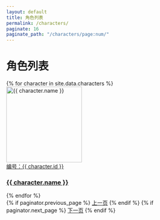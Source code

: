 ```yaml
---
layout: default
title: 角色列表
permalink: /characters/
paginate: 16
paginate_path: "/characters/page:num/"
---
```

<!-- 本文件理论上不需要修改，添加和删除角色进行如下操作： -->
<!-- 1. 在 _data/characters.yml 文件中添加或修改角色数据 -->
<!-- 2. 在 /_mypages/characters/ 目录下创建对应角色的 .md 文件 -->

# 角色列表

<div class="characters">
  {% for character in site.data.characters %}
    <div class="character-item">
      <a href="{{ character.url }}">
      <!-- 为图片添加 rounded-circle 类来使头像变圆形 -->
        <img src="{{ character.avatar }}" alt="{{ character.name }}" class="character-avatar rounded-circle" width="200px" height="200px">
        <div class="character-info">
          <span class="character-id">编号：{{ character.id }}</span>
          <h3>{{ character.name }}</h3>
        </div>
      </a>
    </div>
  {% endfor %}
</div>

<div class="pagination">
  {% if paginator.previous_page %}
    <a href="{{ paginator.previous_page_path }}" class="prev">上一页</a>
  {% endif %}
  {% if paginator.next_page %}
    <a href="{{ paginator.next_page_path }}" class="next">下一页</a>
  {% endif %}
</div>